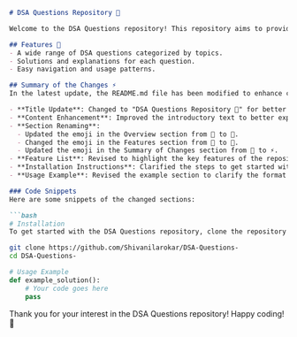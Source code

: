 ```markdown
# DSA Questions Repository 🚀

Welcome to the DSA Questions repository! This repository aims to provide a comprehensive collection of Data Structures and Algorithms (DSA) questions to help you prepare for technical interviews and enhance your problem-solving skills.

## Features 🌠
- A wide range of DSA questions categorized by topics.
- Solutions and explanations for each question.
- Easy navigation and usage patterns.

## Summary of the Changes ⚡
In the latest update, the README.md file has been modified to enhance clarity and improve user engagement. Here are the key changes made:

- **Title Update**: Changed to "DSA Questions Repository 🚀" for better clarity.
- **Content Enhancement**: Improved the introductory text to better explain the repository's purpose.
- **Section Renaming**:
  - Updated the emoji in the Overview section from 🤩 to 🤖.
  - Changed the emoji in the Features section from 🤩 to 🌠.
  - Updated the emoji in the Summary of Changes section from 🌠 to ⚡.
- **Feature List**: Revised to highlight the key features of the repository.
- **Installation Instructions**: Clarified the steps to get started with the repository.
- **Usage Example**: Revised the example section to clarify the format of solutions.

### Code Snippets
Here are some snippets of the changed sections:

```bash
# Installation
To get started with the DSA Questions repository, clone the repository and follow the installation instructions:

git clone https://github.com/Shivanilarokar/DSA-Questions-
cd DSA-Questions-
```

```python
# Usage Example
def example_solution():
    # Your code goes here
    pass
```

Thank you for your interest in the DSA Questions repository! Happy coding! 🎉
```